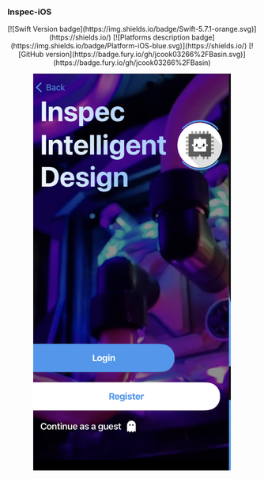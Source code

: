 
### Inspec-iOS

<div align="center">
[![Swift Version badge](https://img.shields.io/badge/Swift-5.7.1-orange.svg)](https://shields.io/)
[![Platforms description badge](https://img.shields.io/badge/Platform-iOS-blue.svg)](https://shields.io/)
[![GitHub version](https://badge.fury.io/gh/jcook03266%2FBasin.svg)](https://badge.fury.io/gh/jcook03266%2FBasin)
 </div>
 
<p align="center">
<img src="https://github.com/jcook03266/Inspec-iOS/blob/Master/Resources/Repo-Hero.jpg" width = "400" align ="center">
</p>
